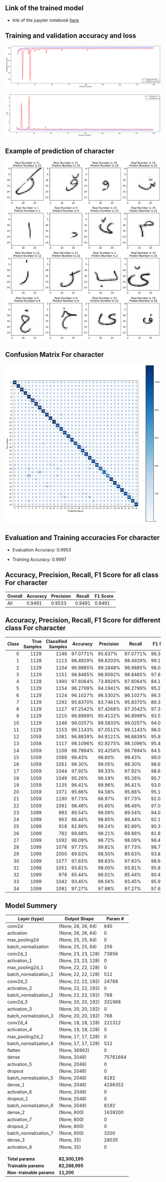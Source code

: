 ## Link of the trained model

* link of the jupyter notebook [here](https://colab.research.google.com/drive/1ERrls_fPQgZfdjcFMa83J7JYnu9_TBjD?usp=sharing)

## Training and validation accuracy and loss

![image](Alexnet_model_character/training_and_validation_accuracy.png)

![image](Alexnet_model_character/training_and_validation_loss.png)

## Example of prediction of character

![image](Alexnet_model_character/example.png)

## Confusion Matrix For character

![image](Alexnet_model_character/confusion_matrixpng.png)

## Evaluation and Training accuracies For character

* Evaluation Accuracy: 0.9953

* Training Accuracy: 0.9997


## Accuracy, Precision, Recall, F1 Score for all class For character


|   Overall   | Accuracy | Precision |  Recall  | F1 Score |
|-------------|----------|-----------|----------|----------|
|    All      |  0.9491  |   0.9533  |  0.9491  |  0.9491  |



## Accuracy, Precision, Recall, F1 Score for different class For character

|        Class | True Samples | Classified Samples | Accuracy   | Precision  | Recall     | F1 Score   |
|-------------:|-------------:|-------------------:|------------|------------|------------|------------|
|            0 |         1129 |               1146 | 97.0771%   | 95.637%    | 97.0771%   | 96.3516%   |
|            1 |         1128 |               1113 | 98.4929%   | 99.8203%   | 98.4929%   | 99.1522%   |
|            2 |         1129 |               1104 | 96.9885%   | 99.1848%   | 96.9885%   | 98.0743%   |
|            3 |         1129 |               1151 | 98.8485%   | 96.9592%   | 98.8485%   | 97.8947%   |
|            4 |         1128 |               1490 | 97.6064%   | 73.8926%   | 97.6064%   | 84.1100%   |
|            5 |         1129 |               1154 | 96.2799%   | 94.1941%   | 96.2799%   | 95.2256%   |
|            6 |         1129 |               1124 | 96.1027%   | 96.5302%   | 96.1027%   | 96.3160%   |
|            7 |         1129 |               1292 | 95.8370%   | 83.7461%   | 95.8370%   | 89.3845%   |
|            8 |         1129 |               1127 | 97.2542%   | 97.4268%   | 97.2542%   | 97.3404%   |
|            9 |         1129 |               1210 | 96.8999%   | 90.4132%   | 96.8999%   | 93.5442%   |
|           10 |         1129 |               1248 | 99.0257%   | 89.5833%   | 99.0257%   | 94.0682%   |
|           11 |         1129 |               1153 | 99.1143%   | 97.0512%   | 99.1143%   | 98.0719%   |
|           12 |         1059 |               1081 | 96.8839%   | 94.9121%   | 96.8839%   | 95.8879%   |
|           13 |         1058 |               1117 | 98.1096%   | 92.9275%   | 98.1096%   | 95.4483%   |
|           14 |         1059 |               1109 | 96.7894%   | 92.4256%   | 96.7894%   | 94.5572%   |
| 15    | 1059         | 1068               | 99.43%      | 98.60%      | 99.43%      | 99.01%      |
| 16    | 1059         | 1051               | 98.30%      | 99.05%      | 98.30%      | 98.67%      |
| 17    | 1059         | 1044               | 97.92%      | 99.33%      | 97.92%      | 98.62%      |
| 18    | 1059         | 1049               | 95.28%      | 96.19%      | 95.28%      | 95.73%      |
| 19    | 1059         | 1135               | 96.41%      | 89.96%      | 96.41%      | 93.07%      |
| 20    | 1059         | 1071               | 95.66%      | 94.58%      | 95.66%      | 95.12%      |
| 21    | 1059         | 1190               | 97.73%      | 86.97%      | 97.73%      | 92.04%      |
| 22    | 1059         | 1091               | 98.49%      | 95.60%      | 98.49%      | 97.02%      |
| 23    | 1099         | 993                | 89.54%      | 99.09%      | 89.54%      | 94.07%      |
| 24    | 1099         | 963                | 86.44%      | 98.65%      | 86.44%      | 92.14%      |
| 25    | 1099         | 918                | 82.89%      | 99.24%      | 82.89%      | 90.33%      |
| 26    | 1099         | 782                | 69.88%      | 98.21%      | 69.88%      | 81.66%      |
| 27    | 1099         | 1092               | 98.09%      | 98.72%      | 98.09%      | 98.40%      |
| 28    | 1099         | 1076               | 97.73%      | 99.81%      | 97.73%      | 98.76%      |
| 29    | 1099         | 1000               | 89.63%      | 98.50%      | 89.63%      | 93.85%      |
| 30    | 1099         | 1077               | 97.63%      | 99.63%      | 97.63%      | 98.62%      |
| 31    | 1098         | 1051               | 93.81%   | 98.00%    | 93.81% | 95.86%   |
| 32    | 1099         | 978                | 85.44%      | 96.01%      | 85.44%      | 90.42%      |
| 33    | 1099         | 1042               | 93.45%      | 98.56%      | 93.45%      | 95.94%      |
| 34    | 1099         | 1091               | 97.27%      | 97.98%      | 97.27%      | 97.63%      |



## Model Summery

|     Layer (type)         | Output Shape |    Param #    |
|--------------------------|--------------|---------------|
|     conv2d               | (None, 26, 26, 64) | 640   |
|     activation           | (None, 26, 26, 64) | 0     |
|     max_pooling2d        | (None, 25, 25, 64) | 0     |
|     batch_normalization  | (None, 25, 25, 64) | 256   |
|     conv2d_1             | (None, 23, 23, 128) | 73856 |
|     activation_1         | (None, 23, 23, 128) | 0     |
|     max_pooling2d_1      | (None, 22, 22, 128) | 0     |
|     batch_normalization_1| (None, 22, 22, 128) | 512   |
|     conv2d_2             | (None, 22, 22, 192) | 24768 |
|     activation_2         | (None, 22, 22, 192) | 0     |
|     batch_normalization_2| (None, 22, 22, 192) | 768   |
|     conv2d_3             | (None, 20, 20, 192) | 331968|
|     activation_3         | (None, 20, 20, 192) | 0     |
|     batch_normalization_3| (None, 20, 20, 192) | 768   |
|     conv2d_4             | (None, 18, 18, 128) | 221312|
|     activation_4         | (None, 18, 18, 128) | 0     |
|     max_pooling2d_2      | (None, 17, 17, 128) | 0     |
|     batch_normalization_4| (None, 17, 17, 128) | 512   |
|     flatten              | (None, 36992)       | 0     |
|     dense                | (None, 2048)        | 75761664|
|     activation_5         | (None, 2048)        | 0     |
|     dropout              | (None, 2048)        | 0     |
|     batch_normalization_5| (None, 2048)        | 8192  |
|     dense_1              | (None, 2048)        | 4196352|
|     activation_6         | (None, 2048)        | 0     |
|     dropout_1            | (None, 2048)        | 0     |
|     batch_normalization_6| (None, 2048)        | 8192  |
|     dense_2              | (None, 800)         | 1639200|
|     activation_7         | (None, 800)         | 0     |
|     dropout_2            | (None, 800)         | 0     |
|     batch_normalization_7| (None, 800)         | 3200  |
|     dense_3              | (None, 35)          | 28035 |
|     activation_8         | (None, 35)          | 0     |
|             |      |   |
|             |      |   |
|             |      |   |
|     **Total params**      | **82,300,195**|
|     **Trainable params**      | **82,288,995**|
| **Non-trainable params** |   **11,200**  |


